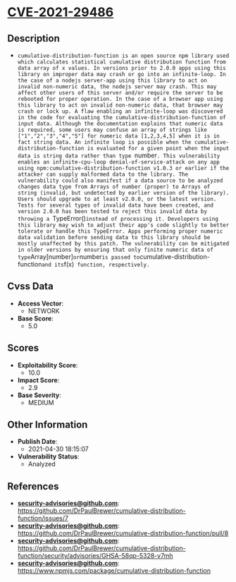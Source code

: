 
# [CVE-2021-29486](https://github.com/DrPaulBrewer/cumulative-distribution-function/issues/7)

## Description

- `cumulative-distribution-function is an open source npm library used which calculates statistical cumulative distribution function from data array of x values. In versions prior to 2.0.0 apps using this library on improper data may crash or go into an infinite-loop. In the case of a nodejs server-app using this library to act on invalid non-numeric data, the nodejs server may crash. This may affect other users of this server and/or require the server to be rebooted for proper operation. In the case of a browser app using this library to act on invalid non-numeric data, that browser may crash or lock up. A flaw enabling an infinite-loop was discovered in the code for evaluating the cumulative-distribution-function of input data. Although the documentation explains that numeric data is required, some users may confuse an array of strings like ["1","2","3","4","5"] for numeric data [1,2,3,4,5] when it is in fact string data. An infinite loop is possible when the cumulative-distribution-function is evaluated for a given point when the input data is string data rather than type `number`. This vulnerability enables an infinite-cpu-loop denial-of-service-attack on any app using npm:cumulative-distribution-function v1.0.3 or earlier if the attacker can supply malformed data to the library. The vulnerability could also manifest if a data source to be analyzed changes data type from Arrays of number (proper) to Arrays of string (invalid, but undetected by earlier version of the library). Users should upgrade to at least v2.0.0, or the latest version. Tests for several types of invalid data have been created, and version 2.0.0 has been tested to reject this invalid data by throwing a `TypeError()` instead of processing it. Developers using this library may wish to adjust their app's code slightly to better tolerate or handle this TypeError. Apps performing proper numeric data validation before sending data to this library should be mostly unaffected by this patch. The vulnerability can be mitigated in older versions by ensuring that only finite numeric data of type `Array[number]` or `number` is passed to `cumulative-distribution-function` and its `f(x)` function, respectively.`

## Cvss Data

- **Access Vector**:
  - NETWORK
- **Base Score**:
  - 5.0

## Scores

- **Exploitability Score**:
  - 10.0
- **Impact Score**:
  - 2.9
- **Base Severity**:
  - MEDIUM

## Other Information

- **Publish Date**:
  - 2021-04-30 18:15:07
- **Vulnerability Status**:
  - Analyzed

## References

- **security-advisories@github.com**: https://github.com/DrPaulBrewer/cumulative-distribution-function/issues/7
- **security-advisories@github.com**: https://github.com/DrPaulBrewer/cumulative-distribution-function/pull/8
- **security-advisories@github.com**: https://github.com/DrPaulBrewer/cumulative-distribution-function/security/advisories/GHSA-58qp-5328-v7mh
- **security-advisories@github.com**: https://www.npmjs.com/package/cumulative-distribution-function
